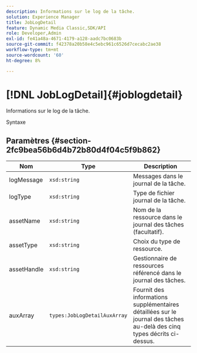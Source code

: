 ```yaml
---
description: Informations sur le log de la tâche.
solution: Experience Manager
title: JobLogDetail
feature: Dynamic Media Classic,SDK/API
role: Developer,Admin
exl-id: fe41a48a-4671-4179-a128-aadc7bc0683b
source-git-commit: f42378a20b58e4c5ebc961c6526d7cecabc2ae38
workflow-type: tm+mt
source-wordcount: '60'
ht-degree: 8%

---
```


# [!DNL JobLogDetail]{#joblogdetail}

Informations sur le log de la tâche.

Syntaxe

## Paramètres {#section-2fc9bea56b6d4b72b80d4f04c5f9b862}

| Nom | Type | Description |
|---|---|---|
| logMessage | `xsd:string` | Messages dans le journal de la tâche. |
| logType | `xsd:string` | Type de fichier journal de la tâche. |
| assetName | `xsd:string` | Nom de la ressource dans le journal des tâches (facultatif). |
| assetType | `xsd:string` | Choix du type de ressource. |
| assetHandle | `xsd:string` | Gestionnaire de ressources référencé dans le journal des tâches. |
| auxArray | `types:JobLogDetailAuxArray` | Fournit des informations supplémentaires détaillées sur le journal des tâches au-delà des cinq types décrits ci-dessus. |
